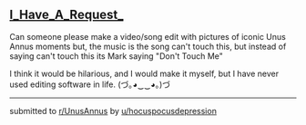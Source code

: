 ## [I_Have_A_Request_](https://www.reddit.com/r/UnusAnnus/comments/jrl4kn/i_have_a_request/)
Can someone please make a video/song edit with pictures of iconic Unus Annus moments but, the music is the song can't touch this, but instead of saying can't touch this its Mark saying "Don't Touch Me"

I think it would be hilarious, and I would make it myself, but I have never used editing software in life. (づ｡◕‿‿◕｡)づ

---

submitted to [r/UnusAnnus](https://www.reddit.com/r/UnusAnnus) by [u/hocuspocusdepression](https://www.reddit.com/user/hocuspocusdepression)
